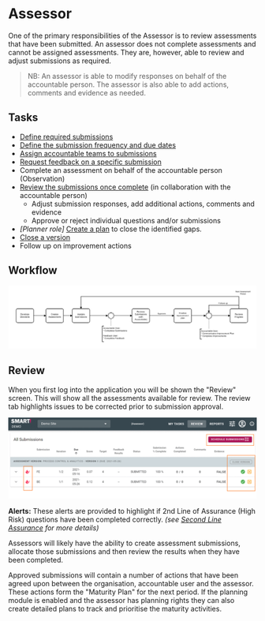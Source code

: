 # Assessor 
One of the primary responsibilities of the Assessor is to review assessments that have been submitted. An assessor does not complete assessments and cannot be assigned assessments. They are, however, able to review and adjust submissions as required.

> NB: An assessor is able to modify responses on behalf of the accountable person. The assessor is also able to add actions, comments and evidence as needed.

## Tasks
- [Define required submissions](/jobs/define-submissions.md)
- [Define the submission frequency and due dates](/jobs/define-submissions.md#subfreq)
- [Assign accountable teams to submissions](/jobs/define-submissions.md#assignteams)
- [Request feedback on a specific submission](/jobs/define-submissions.md#assignteams)
- Complete an assessment on behalf of the accountable person (Observation)
- [Review the submissions once complete](/jobs/assessor-review.md) (in collaboration with the accountable person)
  - Adjust submission responses, add additional actions, comments and evidence
  - Approve or reject individual questions and/or submissions
- _[Planner role]_ [Create a plan](/jobs/plan.md) to close the identified gaps.
- [Close a version](/jobs/assessor-review.md#closeversion)
- Follow up on improvement actions

## Workflow
![Image](../assets/screenshots/persons/AssessorWorkflow.png)
 
## Review
When you first log into the application you will be shown the "Review" screen. This will show all the assessments available for review.
The review tab highlights issues to be corrected prior to submission approval.

![Image](../assets/screenshots/persons/assessorReviewOverview.png)

**Alerts:** These alerts are provided to highlight if 2nd Line of Assurance (High Risk) questions have been completed correctly. _(see [Second Line Assurance](/concepts/second-line-assurance.md) for more details)_

Assessors will likely have the ability to create assessment submissions, allocate those submissions and then review the results when they have been completed.

Approved submissions will contain a number of actions that have been agreed upon between the organisation, accountable user and the assessor. These actions form the "Maturity Plan" for the next period. If the planning module is enabled and the assessor has planning rights they can also create detailed plans to track and prioritise the maturity activities.